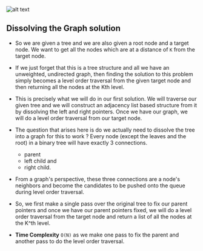![alt text](https://raw.githubusercontent.com/DivyaGodayal/CoderChef-Kitchen/master/Images/k-path.png)

## Dissolving the Graph solution

* So we are given a tree and we are also given a root node and a target node. We want to 
get all the nodes which are at a distance of `K` from the target node. 

* If we just forget that this is a tree structure and all we have an unweighted, undirected 
graph, then finding the solution to this problem simply becomes a level order traversal from the given 
target node and then returning all the nodes at the Kth level.

* This is precisely what we will do in our first solution. We will traverse our given tree and 
we will construct an adjacency list based structure from it by dissolving the left and right pointers. Once
we have our graph, we will do a level order traversal from our target node. 

* The question that arises here is do we actually need to dissolve the tree into a graph for this to work ? 
Every node (except the leaves and the root) in a binary tree will have exactly 3 connections.
    * parent
    * left child and
    * right child.
    
* From a graph's perspective, these three connections are a node's neighbors and become the candidates to be pushed onto the queue during
level order traversal. 

* So, we first make a single pass over the original tree to fix our parent pointers and once we have our parent pointers fixed, 
we will do a level order traversal from the target node and return a list of all the nodes at the K^th level.

* **Time Complexity** `O(N)` as we make one pass to fix the parent and another pass to do the level order traversal. 